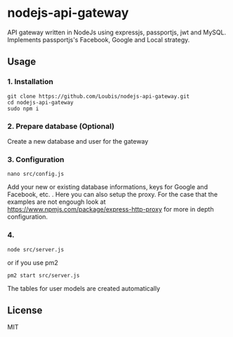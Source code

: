 # nodejs-api-gateway
API gateway written in NodeJs using expressjs, passportjs, jwt and MySQL. Implements passportjs's Facebook, Google and Local strategy. 
## Usage
### 1. Installation
```
git clone https://github.com/Loubis/nodejs-api-gateway.git
cd nodejs-api-gateway
sudo npm i
```

### 2. Prepare database (Optional)
Create a new database and user for the gateway

### 3. Configuration
```
nano src/config.js
```
Add your new or existing database informations, keys for Google and Facebook, etc. . Here you can also setup the proxy. For the case that the examples are not engough look at https://www.npmjs.com/package/express-http-proxy for more in depth configuration.

### 4.
```
node src/server.js
```
or if you use pm2
```
pm2 start src/server.js
```

The tables for user models are created automatically

## License
MIT
